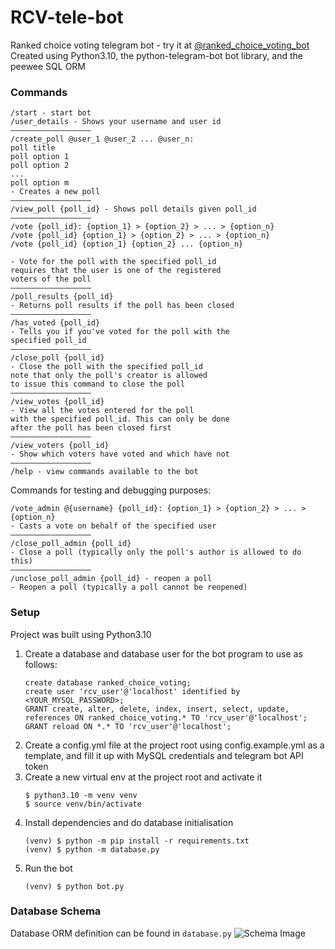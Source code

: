 # RCV-tele-bot
Ranked choice voting telegram bot - try it at [@ranked_choice_voting_bot](https://t.me/ranked_choice_voting_bot)   
Created using Python3.10, the python-telegram-bot bot library, and the peewee SQL ORM

### Commands
```
/start - start bot
/user_details - Shows your username and user id
——————————————————
/create_poll @user_1 @user_2 ... @user_n:
poll title
poll option 1
poll option 2
...
poll option m
- Creates a new poll
——————————————————
/view_poll {poll_id} - Shows poll details given poll_id
——————————————————
/vote {poll_id}: {option_1} > {option_2} > ... > {option_n} 
/vote {poll_id} {option_1} > {option_2} > ... > {option_n} 
/vote {poll_id} {option_1} {option_2} ... {option_n} 

- Vote for the poll with the specified poll_id
requires that the user is one of the registered 
voters of the poll
——————————————————
/poll_results {poll_id}
- Returns poll results if the poll has been closed
——————————————————
/has_voted {poll_id} 
- Tells you if you've voted for the poll with the 
specified poll_id
——————————————————
/close_poll {poll_id}
- Close the poll with the specified poll_id
note that only the poll's creator is allowed 
to issue this command to close the poll
——————————————————
/view_votes {poll_id}
- View all the votes entered for the poll 
with the specified poll_id. This can only be done
after the poll has been closed first
——————————————————
/view_voters {poll_id}
- Show which voters have voted and which have not
——————————————————
/help - view commands available to the bot
```

Commands for testing and debugging purposes:   
```
/vote_admin @{username} {poll_id}: {option_1} > {option_2} > ... > {option_n} 
- Casts a vote on behalf of the specified user
——————————————————
/close_poll_admin {poll_id}
- Close a poll (typically only the poll's author is allowed to do this)
——————————————————
/unclose_poll_admin {poll_id} - reopen a poll
- Reopen a poll (typically a poll cannot be reopened)
```

### Setup
Project was built using Python3.10

1. Create a database and database user for the bot program to use as follows:
   ```
   create database ranked_choice_voting;
   create user 'rcv_user'@'localhost' identified by <YOUR_MYSQL_PASSWORD>;
   GRANT create, alter, delete, index, insert, select, update, references ON ranked_choice_voting.* TO 'rcv_user'@'localhost';
   GRANT reload ON *.* TO 'rcv_user'@'localhost';
   ```
3. Create a config.yml file at the project root using config.example.yml as a template,
   and fill it up with MySQL credentials and telegram bot API token
4. Create a new virtual env at the project root and activate it
   ```
   $ python3.10 -m venv venv
   $ source venv/bin/activate
   ```
5. Install dependencies and do database initialisation
   ```
   (venv) $ python -m pip install -r requirements.txt
   (venv) $ python -m database.py
   ```
6. Run the bot
   ```
   (venv) $ python bot.py
   ```

### Database Schema
Database ORM definition can be found in `database.py`
![Schema Image](https://github.com/milselarch/RCV-tele-bot/blob/master/schema.png)
